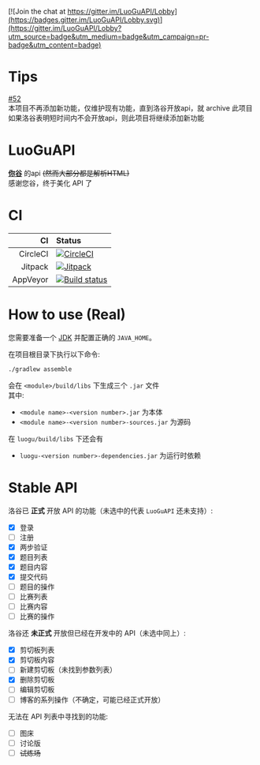 [![Join the chat at https://gitter.im/LuoGuAPI/Lobby](https://badges.gitter.im/LuoGuAPI/Lobby.svg)](https://gitter.im/LuoGuAPI/Lobby?utm_source=badge&utm_medium=badge&utm_campaign=pr-badge&utm_content=badge)
# Tips
[#52](https://github.com/HoshinoTented/LuoGuAPI/issues/52)  
本项目不再添加新功能，仅维护现有功能，直到洛谷开放api，就 archive 此项目  
如果洛谷表明短时间内不会开放api，则此项目将继续添加新功能  

# LuoGuAPI
[**你谷**](https://www.luogu.org) 的api ~~\(然而大部分都是解析HTML\)~~  
感谢您谷，终于美化 API 了  

# CI
CI      |Status
-------:|:---------
CircleCI|[![CircleCI](https://circleci.com/gh/HoshinoTented/LuoGuAPI.svg?style=svg)](https://circleci.com/gh/HoshinoTented/LuoGuAPI)
Jitpack |[![Jitpack](https://jitpack.io/v/HoshinoTented/LuoGuAPI.svg)](https://jitpack.io/#HoshinoTented/LuoGuAPI)  
AppVeyor|[![Build status](https://ci.appveyor.com/api/projects/status/l66p8yqgxgjl9jph?svg=true)](https://ci.appveyor.com/project/HoshinoTented/luoguapi)

# How to use (Real)
您需要准备一个 [JDK](https://oracle.com) 并配置正确的 `JAVA_HOME`。

在项目根目录下执行以下命令:
```bash
./gradlew assemble
```
会在 `<module>/build/libs` 下生成三个 `.jar` 文件  
其中:
* `<module name>-<version number>.jar` 为本体  
* `<module name>-<version number>-sources.jar` 为源码

在 `luogu/build/libs` 下还会有  
* `luogu-<version number>-dependencies.jar` 为运行时依赖  

# Stable API
洛谷已 **正式** 开放 API 的功能（未选中的代表 `LuoGuAPI` 还未支持）:  
- [x] 登录
- [ ] 注册
- [x] 两步验证
- [x] 题目列表
- [x] 题目内容
- [x] 提交代码
- [ ] 题目的操作
- [ ] 比赛列表
- [ ] 比赛内容
- [ ] 比赛的操作

洛谷还 **未正式** 开放但已经在开发中的 API（未选中同上）:  
- [x] 剪切板列表
- [x] 剪切板内容
- [ ] 新建剪切板（未找到参数列表）
- [x] 删除剪切板
- [ ] 编辑剪切板
- [ ] 博客的系列操作（不确定，可能已经正式开放）

无法在 API 列表中寻找到的功能:
- [ ] 图床
- [ ] 讨论版
- [ ] ~~试炼场~~